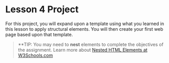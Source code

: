 # Lesson 4 Project
For this project, you will expand upon a template using what you learned in this lesson to apply structural elements. You will then create your first web page based upon that template. 

> **TIP: You may need to **nest** elements to complete the objectives of the assignment. Learn more about [Nested HTML Elements at W3Schools.com](https://www.w3schools.com/html/html_elements.asp)
